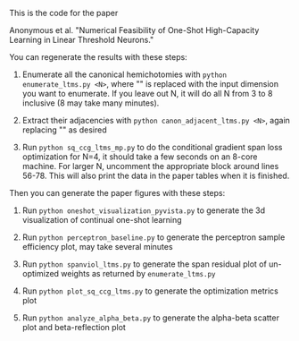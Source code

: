 This is the code for the paper

Anonymous et al. "Numerical Feasibility of One-Shot High-Capacity Learning in Linear Threshold Neurons."

You can regenerate the results with these steps:

1. Enumerate all the canonical hemichotomies with `python enumerate_ltms.py <N>`, where "<N>" is replaced with the input dimension you want to enumerate.  If you leave out N, it will do all N from 3 to 8 inclusive (8 may take many minutes).

1. Extract their adjacencies with `python canon_adjacent_ltms.py <N>`, again replacing "<N>" as desired

1. Run `python sq_ccg_ltms_mp.py` to do the conditional gradient span loss optimization for N=4, it should take a few seconds on an 8-core machine.  For larger N, uncomment the appropriate block around lines 56-78.  This will also print the data in the paper tables when it is finished.

Then you can generate the paper figures with these steps:

1. Run `python oneshot_visualization_pyvista.py` to generate the 3d visualization of continual one-shot learning

1. Run `python perceptron_baseline.py` to generate the perceptron sample efficiency plot, may take several minutes

1. Run `python spanviol_ltms.py` to generate the span residual plot of un-optimized weights as returned by `enumerate_ltms.py`

1. Run `python plot_sq_ccg_ltms.py` to generate the optimization metrics plot

1. Run `python analyze_alpha_beta.py` to generate the alpha-beta scatter plot and beta-reflection plot


